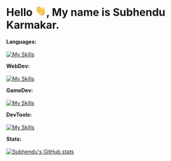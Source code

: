 # Hello <img width="30" src="https://github.com/Venom-61/Venom-61/blob/main/assets/gif/Hi.gif" />, My name is Subhendu Karmakar.

**Languages:**  
<br />
[![My Skills](https://skillicons.dev/icons?i=bash,lua,py,cpp,cs,ts)]()

**WebDev:**
<br />
<br />
[![My Skills](https://skillicons.dev/icons?i=react,nextjs,vite,tailwind,d3,threejs,p5js)]()

**GameDev:**
<br />
<br />
[![My Skills](https://skillicons.dev/icons?i=blender,godot,unity)]()

**DevTools:**
<br />
<br />
[![My Skills](https://skillicons.dev/icons?i=git,github,vim,neovim,regex,latex,mint,linux)]()

**Stats:**
<br />
<br />
[![Subhendu's GitHub stats](https://github-readme-stats.vercel.app/api?username=subh3ndu)](https://github.com/anuraghazra/github-readme-stats)

